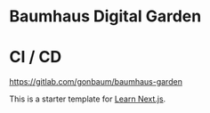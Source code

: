# Baumhaus Digital Garden

# CI / CD

https://gitlab.com/gonbaum/baumhaus-garden

This is a starter template for [Learn Next.js](https://nextjs.org/learn).
